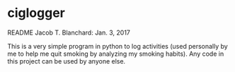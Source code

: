 # ciglogger
README 
Jacob T. Blanchard: Jan. 3, 2017

This is a very simple program in python to log activities (used personally by me to help me quit smoking by analyzing my smoking habits). Any code in this project can be used by anyone else. 
